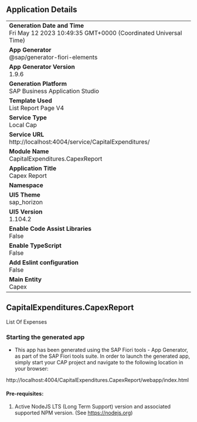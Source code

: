 ## Application Details
|               |
| ------------- |
|**Generation Date and Time**<br>Fri May 12 2023 10:49:35 GMT+0000 (Coordinated Universal Time)|
|**App Generator**<br>@sap/generator-fiori-elements|
|**App Generator Version**<br>1.9.6|
|**Generation Platform**<br>SAP Business Application Studio|
|**Template Used**<br>List Report Page V4|
|**Service Type**<br>Local Cap|
|**Service URL**<br>http://localhost:4004/service/CapitalExpenditures/
|**Module Name**<br>CapitalExpenditures.CapexReport|
|**Application Title**<br>Capex Report|
|**Namespace**<br>|
|**UI5 Theme**<br>sap_horizon|
|**UI5 Version**<br>1.104.2|
|**Enable Code Assist Libraries**<br>False|
|**Enable TypeScript**<br>False|
|**Add Eslint configuration**<br>False|
|**Main Entity**<br>Capex|

## CapitalExpenditures.CapexReport

List Of Expenses

### Starting the generated app

-   This app has been generated using the SAP Fiori tools - App Generator, as part of the SAP Fiori tools suite.  In order to launch the generated app, simply start your CAP project and navigate to the following location in your browser:

http://localhost:4004/CapitalExpenditures.CapexReport/webapp/index.html

#### Pre-requisites:

1. Active NodeJS LTS (Long Term Support) version and associated supported NPM version.  (See https://nodejs.org)



